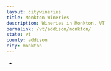 ```yaml
---
layout: citywineries
title: Monkton Wineries
description: Wineries in Monkton, VT
permalink: /vt/addison/monkton/
state: vt
county: addison
city: monkton
---
```

-
